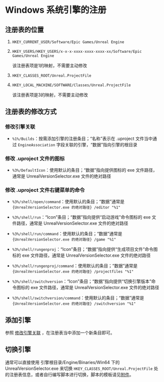 # Windows 系统引擎的注册


## 注册表的位置

1. `HKEY_CURRENT_USER/Software/Epic Games/Unreal Engine`

2. `HKEY_USERS/HKEY_USERS/x-x-x-xxxx-xxxx-xxxx-xx/Software/Epic Games/Unreal Engine`

    该注册表项是1的映射，不需要主动修改

3. `HKEY_CLASSES_ROOT/Unreal.ProjectFile`

4. `HKEY_LOCAL_MACHINE/SOFTWARE/Classes/Unreal.ProjectFile`

    该注册表项是3的映射，不需要主动修改


## 注册表的修改方式

### 修改引擎关联

+ `%1%/Builds`：按需添加引擎的注册条目；“名称”表示在 \.uproject 文件当中通过 `EngineAssociation` 字段关联的引擎，“数据”指向引擎的根目录

### 修改 .uproject 文件的图标

+ `%3%/DefaultIcon`：使用默认的条目；“数据”指向提供图标的 exe 文件路径，通常是 UnrealVersionSelector\.exe 文件的绝对路径

### 修改 .uproject 文件右键菜单的命令

+ `%3%/shell/open/command`：使用默认的条目；“数据”通常是 `{UnrealVersionSelector.exe 的绝对路径} /editor "%1"`

+ `%3%/shell/run`：“Icon”条目；“数据”指向提供“启动游戏”命令图标的 exe 文件路径，通常是 UnrealVersionSelector\.exe 文件的绝对路径

+ `%3%/shell/run/command`：使用默认的条目；“数据”通常是 `{UnrealVersionSelector.exe 的绝对路径} /game "%1"`

+ `%3%/shell/rungenproj`：“Icon”条目；“数据”指向提供“生成项目文件”命令图标的 exe 文件路径，通常是 UnrealVersionSelector\.exe 文件的绝对路径

+ `%3%/shell/rungenproj/command`：使用默认的条目；“数据”通常是 `{UnrealVersionSelector.exe 的绝对路径} /projectfiles "%1"`

+ `%3%/shell/switchversion`：“Icon”条目；“数据”指向提供“切换引擎版本”命令图标的 exe 文件路径，通常是 UnrealVersionSelector\.exe 文件的绝对路径

+ `%3%/shell/switchversion/command`：使用默认的条目；“数据”通常是 `{UnrealVersionSelector.exe 的绝对路径} /switchversion "%1"`


## 添加引擎

参照 [修改引擎关联](#修改引擎关联) ，在注册表当中添加一个新条目即可。


## 切换引擎

通常可以直接使用 引擎根目录/Engine/Binaries/Win64 下的 UnrealVersionSelector\.exe 来切换 `HKEY_CLASSES_ROOT/Unreal.ProjectFile` 处的注册表信息，或者自行编写脚本进行切换，脚本的模板请见[附件](windows_engine_registry/registry_template.bat)。
